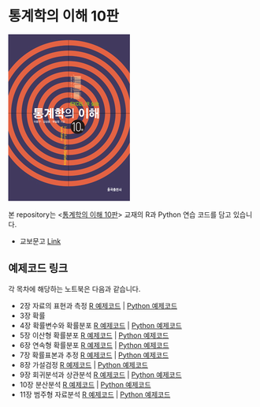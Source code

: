 # 통계학의 이해 10판 
![cover](2308160001_M1.jpg)

본 repository는 <[통계학의 이해 10판]([https://tensorflow.blog/kerasdl2/](http://www.yulgokbooks.co.kr/shop/book.php?ptype=view&prdcode=2308160001&catcode=&page=1&&grp=new))> 교재의 R과 Python 연습 코드를 담고 있습니다. 

- 교보문고 [Link](https://product.kyobobook.co.kr/detail/S000208572891)

## 예제코드 링크
각 목차에 해당하는 노트북은 다음과 같습니다.

* 2장 자료의 표현과 측정 [R 예제코드](/ch2/2_9_R_prac.ipynb) | [Python 예제코드](/ch2/2_10_python_prac.ipynb)
* 3장 확률 
* 4장 확률변수와 확률분포 [R 예제코드](/ch4/4_9_R_prac.ipynb) | [Python 예제코드](/ch4/4_10_python_prac.ipynb)
* 5장 이산형 확률분포 [R 예제코드](/ch4/4_9_R_prac.ipynb) | [Python 예제코드](/ch4/4_10_python_prac.ipynb)
* 6장 연속형 확률분포 [R 예제코드](/ch5/5_8_R_prac.ipynb) | [Python 예제코드](/ch5/5_9_python_prac.ipynb)
* 7장 확률표본과 추정 [R 예제코드](/ch6/6_6_R_prac.ipynb) | [Python 예제코드](/ch6/6_7_python_prac.ipynb)
* 8장 가설검정 [R 예제코드](/ch8/8_10_R_prac.ipynb) | [Python 예제코드](/ch8/8_11_python_prac.ipynb)
* 9장 회귀분석과 상관분석 [R 예제코드](/ch9/9_7_R_prac.ipynb) | [Python 예제코드](/ch9/9_8_python_prac.ipynb)
* 10장 분산분석 [R 예제코드](/ch10/10_5_R_prac.ipynb) | [Python 예제코드](/ch10/10_6_python_prac.ipynb)
* 11장 범주형 자료분석 [R 예제코드](/ch11/11_5_R_prac.ipynb) | [Python 예제코드](/ch11/11_6_python_prac.ipynb)
